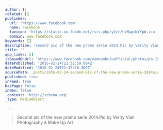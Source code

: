 ```yaml
---
author: []
related: []
publisher:
  url: 'https://www.facebook.com'
  name: Facebook
  favicon: 'https://static.xx.fbcdn.net/rsrc.php/yV/r/hzMapiNYYpW.ico'
  domain: www.facebook.com
keywords: []
description: 'Second pic of the new promo serie 2014.Pic by Verity Vian Photography & Make Up Art'
title: ''
app_links: []
isBasedOnUrl: 'https://www.facebook.com/namnambuluofficial/photos/pb.155442354520107.-2207520000.1456353101./771236966273973/?type=3&theater'
datePublished: '2016-02-24T22:32:59.094Z'
dateModified: '2016-02-24T22:32:16.309Z'
sourcePath: _posts/2016-02-24-second-pic-of-the-new-promo-serie-2014pic-by-verity-vian-ph.md
published: true
inFeed: true
hasPage: false
inNav: false
_context: 'http://schema.org'
_type: MediaObject

---
```

> Second pic of the new promo serie 2014&period;Pic by Verity Vian Photography & Make Up Art